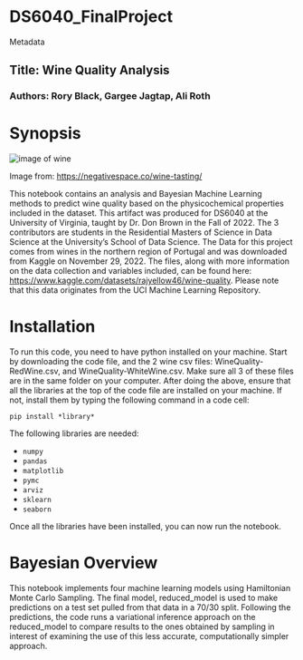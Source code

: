 # DS6040_FinalProject
Metadata
## Title: Wine Quality Analysis
### Authors: Rory Black, Gargee Jagtap, Ali Roth

# Synopsis
<img
  src="https://negativespace.co/wp-content/uploads/2020/07/negative-space-wine-bottles-and-glasses-1062x708.jpg"
  alt="image of wine"
  style="display: inline-block; margin: 0 auto; max-width: 300px">

Image from: https://negativespace.co/wine-tasting/

This notebook contains an analysis and Bayesian Machine Learning methods to predict wine quality based on the physicochemical properties included in the dataset. This artifact was produced for DS6040 at the University of Virginia, taught by Dr. Don Brown in the Fall of 2022. The 3 contributors are students in the Residential Masters of Science in Data Science at the University’s School of Data Science.
The Data for this project comes from wines in the northern region of Portugal and was downloaded from Kaggle on November 29, 2022. The files, along with more information on the data collection and variables included, can be found here: https://www.kaggle.com/datasets/rajyellow46/wine-quality. Please note that this data originates from the UCI Machine Learning Repository.

# Installation

To run this code, you need to have python installed on your machine. Start by downloading the code file, and the 2 wine csv files: WineQuality-RedWine.csv, and WineQuality-WhiteWine.csv. Make sure all 3 of these files are in the same folder on your computer. 
After doing the above, ensure that all the libraries at the top of the code file are installed on your machine. If not, install them by typing the following command in a code cell:

`pip install *library*`

The following libraries are needed: 
- `numpy` 
- `pandas` 
- `matplotlib` 
- `pymc` 
- `arviz`
- `sklearn`
- `seaborn` 

Once all the libraries have been installed, you can now run the notebook.

# Bayesian Overview
This notebook implements four machine learning models using Hamiltonian Monte Carlo Sampling. The final model, reduced_model is used to make predictions on a test set pulled from that data in a 70/30 split. Following the predictions, the code runs a variational inference approach on the reduced_model to compare results to the ones obtained by sampling in interest of examining the use of this less accurate, computationally simpler approach.
